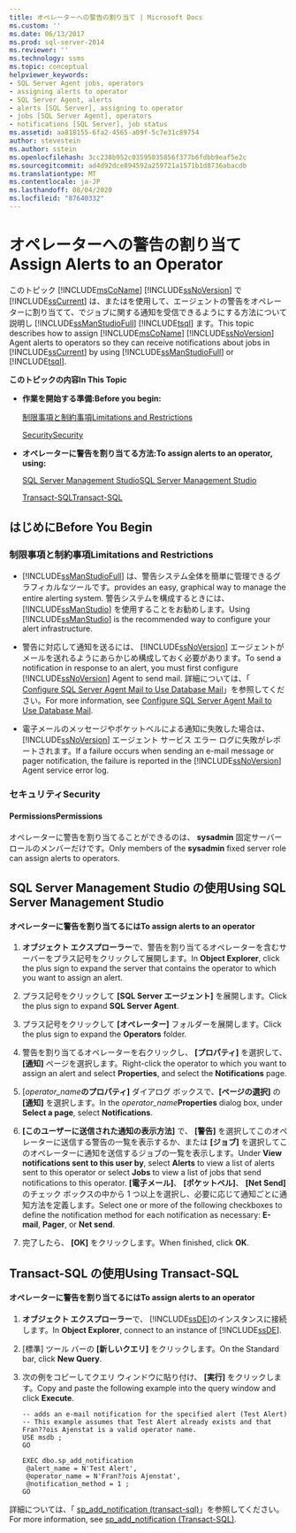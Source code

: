 ```yaml
---
title: オペレーターへの警告の割り当て | Microsoft Docs
ms.custom: ''
ms.date: 06/13/2017
ms.prod: sql-server-2014
ms.reviewer: ''
ms.technology: ssms
ms.topic: conceptual
helpviewer_keywords:
- SQL Server Agent jobs, operators
- assigning alerts to operator
- SQL Server Agent, alerts
- alerts [SQL Server], assigning to operator
- jobs [SQL Server Agent], operators
- notifications [SQL Server], job status
ms.assetid: aa818155-6fa2-4565-a09f-5c7e31c89754
author: stevestein
ms.author: sstein
ms.openlocfilehash: 3cc238b952c03595035856f377b6fdbb9eaf5e2c
ms.sourcegitcommit: ad4d92dce894592a259721a1571b1d8736abacdb
ms.translationtype: MT
ms.contentlocale: ja-JP
ms.lasthandoff: 08/04/2020
ms.locfileid: "87640332"
---
```

# <a name="assign-alerts-to-an-operator"></a><span data-ttu-id="eb42a-102">オペレーターへの警告の割り当て</span><span class="sxs-lookup"><span data-stu-id="eb42a-102">Assign Alerts to an Operator</span></span>
  <span data-ttu-id="eb42a-103">このトピック [!INCLUDE[msCoName](../../includes/msconame-md.md)] [!INCLUDE[ssNoVersion](../../includes/ssnoversion-md.md)] で [!INCLUDE[ssCurrent](../../includes/sscurrent-md.md)] は、またはを使用して、エージェントの警告をオペレーターに割り当てて、でジョブに関する通知を受信できるようにする方法について説明し [!INCLUDE[ssManStudioFull](../../includes/ssmanstudiofull-md.md)] [!INCLUDE[tsql](../../includes/tsql-md.md)] ます。</span><span class="sxs-lookup"><span data-stu-id="eb42a-103">This topic describes how to assign [!INCLUDE[msCoName](../../includes/msconame-md.md)] [!INCLUDE[ssNoVersion](../../includes/ssnoversion-md.md)] Agent alerts to operators so they can receive notifications about jobs in [!INCLUDE[ssCurrent](../../includes/sscurrent-md.md)] by using [!INCLUDE[ssManStudioFull](../../includes/ssmanstudiofull-md.md)] or [!INCLUDE[tsql](../../includes/tsql-md.md)].</span></span>  
  
 <span data-ttu-id="eb42a-104">**このトピックの内容**</span><span class="sxs-lookup"><span data-stu-id="eb42a-104">**In This Topic**</span></span>  
  
-   <span data-ttu-id="eb42a-105">**作業を開始する準備:**</span><span class="sxs-lookup"><span data-stu-id="eb42a-105">**Before you begin:**</span></span>  
  
     [<span data-ttu-id="eb42a-106">制限事項と制約事項</span><span class="sxs-lookup"><span data-stu-id="eb42a-106">Limitations and Restrictions</span></span>](#Restrictions)  
  
     [<span data-ttu-id="eb42a-107">Security</span><span class="sxs-lookup"><span data-stu-id="eb42a-107">Security</span></span>](#Security)  
  
-   <span data-ttu-id="eb42a-108">**オペレーターに警告を割り当てる方法:**</span><span class="sxs-lookup"><span data-stu-id="eb42a-108">**To assign alerts to an operator, using:**</span></span>  
  
     [<span data-ttu-id="eb42a-109">SQL Server Management Studio</span><span class="sxs-lookup"><span data-stu-id="eb42a-109">SQL Server Management Studio</span></span>](#SSMSProcedure)  
  
     [<span data-ttu-id="eb42a-110">Transact-SQL</span><span class="sxs-lookup"><span data-stu-id="eb42a-110">Transact-SQL</span></span>](#TsqlProcedure)  
  
##  <a name="before-you-begin"></a><a name="BeforeYouBegin"></a> <span data-ttu-id="eb42a-111">はじめに</span><span class="sxs-lookup"><span data-stu-id="eb42a-111">Before You Begin</span></span>  
  
###  <a name="limitations-and-restrictions"></a><a name="Restrictions"></a> <span data-ttu-id="eb42a-112">制限事項と制約事項</span><span class="sxs-lookup"><span data-stu-id="eb42a-112">Limitations and Restrictions</span></span>  
  
-   [!INCLUDE[ssManStudioFull](../../includes/ssmanstudiofull-md.md)] <span data-ttu-id="eb42a-113">は、警告システム全体を簡単に管理できるグラフィカルなツールです。</span><span class="sxs-lookup"><span data-stu-id="eb42a-113">provides an easy, graphical way to manage the entire alerting system.</span></span> <span data-ttu-id="eb42a-114">警告システムを構成するときには、 [!INCLUDE[ssManStudio](../../includes/ssmanstudio-md.md)] を使用することをお勧めします。</span><span class="sxs-lookup"><span data-stu-id="eb42a-114">Using [!INCLUDE[ssManStudio](../../includes/ssmanstudio-md.md)] is the recommended way to configure your alert infrastructure.</span></span>  
  
-   <span data-ttu-id="eb42a-115">警告に対応して通知を送るには、 [!INCLUDE[ssNoVersion](../../includes/ssnoversion-md.md)] エージェントがメールを送れるようにあらかじめ構成しておく必要があります。</span><span class="sxs-lookup"><span data-stu-id="eb42a-115">To send a notification in response to an alert, you must first configure [!INCLUDE[ssNoVersion](../../includes/ssnoversion-md.md)] Agent to send mail.</span></span> <span data-ttu-id="eb42a-116">詳細については、「 [Configure SQL Server Agent Mail to Use Database Mail](../../relational-databases/database-mail/configure-sql-server-agent-mail-to-use-database-mail.md)」を参照してください。</span><span class="sxs-lookup"><span data-stu-id="eb42a-116">For more information, see [Configure SQL Server Agent Mail to Use Database Mail](../../relational-databases/database-mail/configure-sql-server-agent-mail-to-use-database-mail.md).</span></span>  
  
-   <span data-ttu-id="eb42a-117">電子メールのメッセージやポケットベルによる通知に失敗した場合は、 [!INCLUDE[ssNoVersion](../../includes/ssnoversion-md.md)] エージェント サービス エラー ログに失敗がレポートされます。</span><span class="sxs-lookup"><span data-stu-id="eb42a-117">If a failure occurs when sending an e-mail message or pager notification, the failure is reported in the [!INCLUDE[ssNoVersion](../../includes/ssnoversion-md.md)] Agent service error log.</span></span>  
  
###  <a name="security"></a><a name="Security"></a> <span data-ttu-id="eb42a-118">セキュリティ</span><span class="sxs-lookup"><span data-stu-id="eb42a-118">Security</span></span>  
  
####  <a name="permissions"></a><a name="Permissions"></a> <span data-ttu-id="eb42a-119">Permissions</span><span class="sxs-lookup"><span data-stu-id="eb42a-119">Permissions</span></span>  
 <span data-ttu-id="eb42a-120">オペレーターに警告を割り当てることができるのは、 **sysadmin** 固定サーバー ロールのメンバーだけです。</span><span class="sxs-lookup"><span data-stu-id="eb42a-120">Only members of the **sysadmin** fixed server role can assign alerts to operators.</span></span>  
  
##  <a name="using-sql-server-management-studio"></a><a name="SSMSProcedure"></a> <span data-ttu-id="eb42a-121">SQL Server Management Studio の使用</span><span class="sxs-lookup"><span data-stu-id="eb42a-121">Using SQL Server Management Studio</span></span>  
  
#### <a name="to-assign-alerts-to-an-operator"></a><span data-ttu-id="eb42a-122">オペレーターに警告を割り当てるには</span><span class="sxs-lookup"><span data-stu-id="eb42a-122">To assign alerts to an operator</span></span>  
  
1.  <span data-ttu-id="eb42a-123">**オブジェクト エクスプローラー**で、警告を割り当てるオペレーターを含むサーバーをプラス記号をクリックして展開します。</span><span class="sxs-lookup"><span data-stu-id="eb42a-123">In **Object Explorer**, click the plus sign to expand the server that contains the operator to which you want to assign an alert.</span></span>  
  
2.  <span data-ttu-id="eb42a-124">プラス記号をクリックして **[SQL Server エージェント]** を展開します。</span><span class="sxs-lookup"><span data-stu-id="eb42a-124">Click the plus sign to expand **SQL Server Agent**.</span></span>  
  
3.  <span data-ttu-id="eb42a-125">プラス記号をクリックして **[オペレーター]** フォルダーを展開します。</span><span class="sxs-lookup"><span data-stu-id="eb42a-125">Click the plus sign to expand the **Operators** folder.</span></span>  
  
4.  <span data-ttu-id="eb42a-126">警告を割り当てるオペレーターを右クリックし、 **[プロパティ]** を選択して、 **[通知]** ページを選択します。</span><span class="sxs-lookup"><span data-stu-id="eb42a-126">Right-click the operator to which you want to assign an alert and select **Properties**, and select the **Notifications** page.</span></span>  
  
5.  <span data-ttu-id="eb42a-127">[_operator_name_**のプロパティ]** ダイアログ ボックスで、**[ページの選択]** の **[通知]** を選択します。</span><span class="sxs-lookup"><span data-stu-id="eb42a-127">In the _operator_name_**Properties** dialog box, under **Select a page**, select **Notifications**.</span></span>  
  
6.  <span data-ttu-id="eb42a-128">**[このユーザーに送信された通知の表示方法]** で、 **[警告]** を選択してこのオペレーターに送信する警告の一覧を表示するか、または **[ジョブ]** を選択してこのオペレーターに通知を送信するジョブの一覧を表示します。</span><span class="sxs-lookup"><span data-stu-id="eb42a-128">Under **View notifications sent to this user by**, select **Alerts** to view a list of alerts sent to this operator or select **Jobs** to view a list of jobs that send notifications to this operator.</span></span> <span data-ttu-id="eb42a-129">**[電子メール]**、 **[ポケットベル]**、 **[Net Send]** のチェック ボックスの中から 1 つ以上を選択し、必要に応じて通知ごとに通知方法を定義します。</span><span class="sxs-lookup"><span data-stu-id="eb42a-129">Select one or more of the following checkboxes to define the notification method for each notification as necessary: **E-mail**, **Pager**, or **Net send**.</span></span>  
  
7.  <span data-ttu-id="eb42a-130">完了したら、 **[OK]** をクリックします。</span><span class="sxs-lookup"><span data-stu-id="eb42a-130">When finished, click **OK**.</span></span>  
  
##  <a name="using-transact-sql"></a><a name="TsqlProcedure"></a> <span data-ttu-id="eb42a-131">Transact-SQL の使用</span><span class="sxs-lookup"><span data-stu-id="eb42a-131">Using Transact-SQL</span></span>  
  
#### <a name="to-assign-alerts-to-an-operator"></a><span data-ttu-id="eb42a-132">オペレーターに警告を割り当てるには</span><span class="sxs-lookup"><span data-stu-id="eb42a-132">To assign alerts to an operator</span></span>  
  
1.  <span data-ttu-id="eb42a-133">**オブジェクト エクスプローラー**で、 [!INCLUDE[ssDE](../../includes/ssde-md.md)]のインスタンスに接続します。</span><span class="sxs-lookup"><span data-stu-id="eb42a-133">In **Object Explorer**, connect to an instance of [!INCLUDE[ssDE](../../includes/ssde-md.md)].</span></span>  
  
2.  <span data-ttu-id="eb42a-134">[標準] ツール バーの **[新しいクエリ]** をクリックします。</span><span class="sxs-lookup"><span data-stu-id="eb42a-134">On the Standard bar, click **New Query**.</span></span>  
  
3.  <span data-ttu-id="eb42a-135">次の例をコピーしてクエリ ウィンドウに貼り付け、 **[実行]** をクリックします。</span><span class="sxs-lookup"><span data-stu-id="eb42a-135">Copy and paste the following example into the query window and click **Execute**.</span></span>  
  
    ```  
    -- adds an e-mail notification for the specified alert (Test Alert)  
    -- This example assumes that Test Alert already exists and that Fran??ois Ajenstat is a valid operator name.  
    USE msdb ;  
    GO  
  
    EXEC dbo.sp_add_notification  
     @alert_name = N'Test Alert',  
     @operator_name = N'Fran??ois Ajenstat',  
     @notification_method = 1 ;  
    GO  
    ```  
  
 <span data-ttu-id="eb42a-136">詳細については、「 [sp_add_notification &#40;transact-sql&#41;](/sql/relational-databases/system-stored-procedures/sp-add-notification-transact-sql)」を参照してください。</span><span class="sxs-lookup"><span data-stu-id="eb42a-136">For more information, see [sp_add_notification &#40;Transact-SQL&#41;](/sql/relational-databases/system-stored-procedures/sp-add-notification-transact-sql).</span></span>  
  
  
